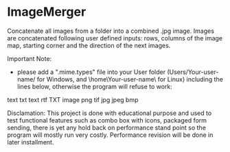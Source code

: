 # ImageMerger
Concatenate all images from a folder into a combined .jpg image. Images are concatenated following user defined inputs: rows, columns of the image map, starting corner and the direction of the next images.


Important Note:
- please add a ".mime.types" file into your User folder (Users/Your-user-name/ for Windows, and \home\Your-user-name\ for Linux) including the lines below, otherwise the program will refuse to work:

text txt text rtf TXT
image png tif jpg jpeg bmp

Disclamation:
This project is done with educational purpose and used to test functional features such as combo box with icons, packaged form sending, there is yet any hold back on performance stand point so the program will mostly run very costly. Performance revision will be done in later installment.
